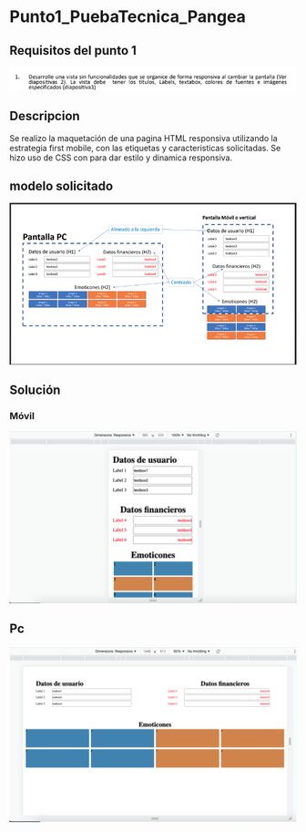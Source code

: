 # Punto1_PuebaTecnica_Pangea

## Requisitos del punto 1

<img src="./img_readme/punto_1.png">

## Descripcion

Se realizo la maquetación de una pagina HTML responsiva utilizando la estrategia first mobile, con las etiquetas y caracteristicas solicitadas. Se hizo uso de CSS con para dar estilo y dinamica responsiva.

## modelo solicitado

<img src="./img_readme/solicitud.png">

## Solución

### Móvil

<img src="./img_readme/mobile_320px.png">

## Pc

<img src="./img_readme/pc_1440px.png">